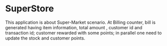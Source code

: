 # SuperStore
This application is about Super-Market scenario. At Billing counter, bill is generated having item information, total amount , customer id and transaction id; customer rewarded with some points; in parallel one need to update the stock and customer points.
